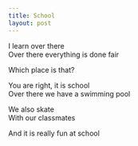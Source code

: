 ```yaml
---
title: School
layout: post
---
```


I learn over there  
Over there everything is done fair

Which place is that?

You are right, it is school  
Over there we have a swimming pool

We also skate  
With our classmates

And it is really fun at school
